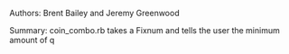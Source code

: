 Authors: Brent Bailey and Jeremy Greenwood

Summary: coin_combo.rb takes a Fixnum and tells the user the minimum amount of q
